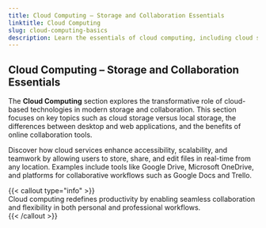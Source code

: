 ```yaml
---
title: Cloud Computing – Storage and Collaboration Essentials  
linktitle: Cloud Computing  
slug: cloud-computing-basics  
description: Learn the essentials of cloud computing, including cloud storage, online collaboration tools, and how they enhance productivity and connectivity.  
---
```


## Cloud Computing – Storage and Collaboration Essentials  

The **Cloud Computing** section explores the transformative role of cloud-based technologies in modern storage and collaboration. This section focuses on key topics such as cloud storage versus local storage, the differences between desktop and web applications, and the benefits of online collaboration tools.  

Discover how cloud services enhance accessibility, scalability, and teamwork by allowing users to store, share, and edit files in real-time from any location. Examples include tools like Google Drive, Microsoft OneDrive, and platforms for collaborative workflows such as Google Docs and Trello.  

{{< callout type="info" >}}  
Cloud computing redefines productivity by enabling seamless collaboration and flexibility in both personal and professional workflows.  
{{< /callout >}}